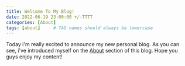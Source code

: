 ```yaml
---
title: Welcome To My Blog!
date: 2022-06-19 23:00:00 +/-TTTT
categories: [About]
tags: [about]     # TAG names should always be lowercase
---
```


Today i'm really excited to announce my new personal blog. As you can see, i've introduced myself on the [About](../../about) section of this blog. Hope you guys enjoy my content!
